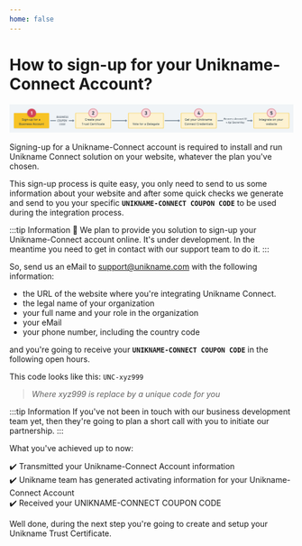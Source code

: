 ```yaml
---
home: false
---
```


# How to sign-up for your Unikname-Connect Account?

![install-unikname-connect-step](./images/install-unikname-connect-step1.png)

Signing-up for a Unikname-Connect account is required to install and run Unikname Connect solution on your website, whatever the plan you've chosen.

This sign-up process is quite easy, you only need to send to us some information about your website and after some quick checks we generate and send to you your specific **`UNIKNAME-CONNECT COUPON CODE`** to be used during the integration process.

:::tip Information
:checkered_flag: We plan to provide you solution to sign-up your Unikname-Connect account online. It's under development. In the meantime you need to get in contact with our support team to do it.
:::

So, send us an eMail to [support@unikname.com](mailto:support@unikname.com?subject=sign-up%20for%20a%20Unikname%20Connect20Account&body=Hi%2C%0A%0AI%20would%20like%20to%20sign-up%20for%20a%20Unikname%20Connect%20Account.%20Here%20are%20the%20requested%20information%3A%20%0A%0A-%20the%20URL%20of%20the%20website%20I%20would%20like%20to%20integrate%20Unikname%20Connect%20%3D%20%3F%0A-%20the%20legal%20name%20of%20my%20organization%20%3D%20%3F%0A-%20my%20full%20name%20and%20my%20role%20in%20the%20organization%20%3D%20%3F%0A-%20my%20eMail%20%3D%20%3F%0A-%20my%20phone%20number%20(including%20the%20country%20code)%20%3D%20%3F%0A%0AThank%20you%20) with the following information:

- the URL of the website where you're integrating Unikname Connect.
- the legal name of your organization
- your full name and your role in the organization
- your eMail
- your phone number, including the country code

and you're going to receive your **`UNIKNAME-CONNECT COUPON CODE`** in the following open hours. 

This code looks like this: `UNC-xyz999`
> _Where xyz999 is replace by a unique code for you_

:::tip Information
If you've not been in touch with our business development team yet, then they're going to plan a short call with you to initiate our partnership.
:::

What you've achieved up to now:

:heavy_check_mark: Transmitted your Unikname-Connect Account information  
:heavy_check_mark: Unikname team has generated activating information for your Unikname-Connect Account  
:heavy_check_mark: Received your UNIKNAME-CONNECT COUPON CODE  

Well done, during the next step you're going to create and setup your Unikname Trust Certificate.

